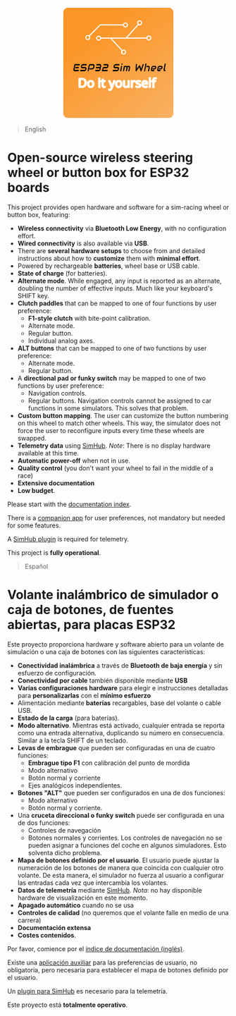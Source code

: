 <p align="center">
    <img width="250" src="./logo/ESP32SimWheel_logo_400x400.png" alt="Project logo"/>
</p>

> English

# Open-source wireless steering wheel or button box for ESP32 boards

This project provides open hardware and software for a sim-racing wheel or button box, featuring:

- **Wireless connectivity** via **Bluetooth Low Energy**,
  with no configuration effort.
- **Wired connectivity** is also available via **USB**.
- There are **several hardware setups** to choose from and
  detailed instructions about how to **customize** them with **minimal effort**.
- Powered by rechargeable **batteries**, wheel base or USB cable.
- **State of charge** (for batteries).
- **Alternate mode**.
  While engaged, any input is reported as an alternate,
  doubling the number of effective inputs.
  Much like your keyboard's SHIFT key.
- **Clutch paddles** that can be mapped to one of four functions by user preference:
  - **F1-style clutch** with bite-point calibration.
  - Alternate mode.
  - Regular button.
  - Individual analog axes.
- **ALT buttons** that can be mapped to one of two functions by user preference:
  - Alternate mode.
  - Regular button.
- A **directional pad or funky switch**
  may be mapped to one of two functions by user preference:
  - Navigation controls.
  - Regular buttons.
    Navigation controls cannot be assigned to car functions in some simulators.
    This solves that problem.
- **Custom button mapping**.
  The user can customize the button numbering on this wheel to match other wheels.
  This way, the simulator does not force the user to reconfigure
  inputs every time these wheels are swapped.
- **Telemetry data** using [SimHub](https://www.simhubdash.com/).
  *Note*: There is no display hardware available at this time.
- **Automatic power-off** when not in use.
- **Quality control** (you don't want your wheel to fail in the middle of a race)
- **Extensive documentation**
- **Low budget**.

Please start with the [documentation index](./doc/Index_en.md).

There is a [companion app](https://github.com/afpineda/SimWheelESP32Config) for user preferences,
not mandatory but needed for some features.

A [SimHub plugin](https://github.com/afpineda/SimWheelESP32-SimHub-Plugin/releases)
is required for telemetry.

This project is **fully operational**.

> Español

# Volante inalámbrico de simulador o caja de botones, de fuentes abiertas, para placas ESP32

Este proyecto proporciona hardware y software abierto para un volante de simulación o una caja de botones con las siguientes características:

- **Conectividad inalámbrica** a través de **Bluetooth de baja energía** y sin esfuerzo de configuración.
- **Conectividad por cable** también disponible mediante **USB**
- **Varias configuraciones hardware** para elegir e instrucciones detalladas para **personalizarlas** con el **mínimo esfuerzo**
- Alimentación mediante **baterías** recargables, base del volante o cable USB.
- **Estado de la carga** (para baterías).
- **Modo alternativo**. Mientras está activado, cualquier entrada se reporta como una entrada alternativa, duplicando su número en consecuencia. Similar a la tecla SHIFT de un teclado.
- **Levas de embrague** que pueden ser configuradas en una de cuatro funciones:
  - **Embrague tipo F1** con calibración del punto de mordida
  - Modo alternativo
  - Botón normal y corriente
  - Ejes analógicos independientes.
- **Botones "ALT"** que pueden ser configurados en una de dos funciones:
  - Modo alternativo
  - Botón normal y corriente.
- Una **cruceta direccional o funky switch** puede ser configurada en una de dos funciones:
  - Controles de navegación
  - Botones normales y corrientes. Los controles de navegación no se pueden asignar a funciones del coche en algunos simuladores. Esto solventa dicho problema.
- **Mapa de botones definido por el usuario**. El usuario puede ajustar la numeración de los botones de manera que coincida con cualquier otro volante. De esta manera, el simulador no fuerza al usuario a configurar las entradas cada vez que intercambia los volantes.
- **Datos de telemetría** mediante [SimHub](https://www.simhubdash.com/).
  *Nota*: no hay disponible hardware de visualización en este momento.
- **Apagado automático** cuando no se usa
- **Controles de calidad** (no queremos que el volante falle en medio de una carrera)
- **Documentación extensa**
- **Costes contenidos**.

Por favor, comience por el [índice de documentación (inglés)](./doc/Index_en.md).

Existe una [aplicación auxiliar](https://github.com/afpineda/SimWheelESP32Config) para las preferencias de usuario, no obligatoria,
pero necesaria para establecer el mapa de botones definido por el usuario.

Un [plugin para SimHub](https://github.com/afpineda/SimWheelESP32-SimHub-Plugin/releases)
es necesario para la telemetría.

Este proyecto está **totalmente operativo**.
